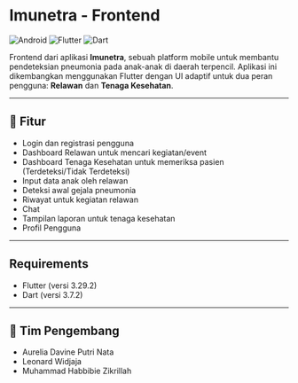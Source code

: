 # Imunetra - Frontend

![Android](https://img.shields.io/badge/Android-3DDC84?style=flat&logo=android&logoColor=white)
![Flutter](https://img.shields.io/badge/Flutter-02569B?style=flat&logo=flutter&logoColor=white)
![Dart](https://img.shields.io/badge/Dart-0175C2?style=flat&logo=dart&logoColor=white)

Frontend dari aplikasi **Imunetra**, sebuah platform mobile untuk membantu pendeteksian pneumonia pada anak-anak di daerah terpencil. Aplikasi ini dikembangkan menggunakan Flutter dengan UI adaptif untuk dua peran pengguna: **Relawan** dan **Tenaga Kesehatan**.

---

## 🚀 Fitur

- Login dan registrasi pengguna
- Dashboard Relawan untuk mencari kegiatan/event
- Dashboard Tenaga Kesehatan untuk memeriksa pasien (Terdeteksi/Tidak Terdeteksi)
- Input data anak oleh relawan
- Deteksi awal gejala pneumonia
- Riwayat untuk kegiatan relawan
- Chat
- Tampilan laporan untuk tenaga kesehatan
- Profil Pengguna

---

## Requirements

- Flutter (versi 3.29.2)
- Dart (versi 3.7.2)

---

## 👥 Tim Pengembang 

- Aurelia Davine Putri Nata
- Leonard Widjaja
- Muhammad Habbibie Zikrillah
